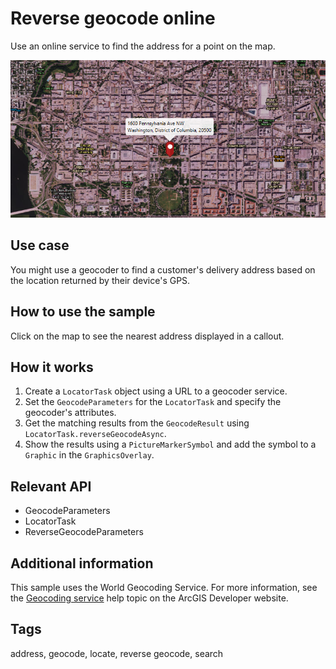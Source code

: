 # Reverse geocode online

Use an online service to find the address for a point on the map.

![Image of reverse geocode](ReverseGeocodeOnline.png)

## Use case

You might use a geocoder to find a customer's delivery address based on the location returned by their device's GPS.

## How to use the sample

Click on the map to see the nearest address displayed in a callout.

## How it works

1. Create a `LocatorTask` object using a URL to a geocoder service.
2. Set the `GeocodeParameters` for the `LocatorTask` and specify the geocoder's attributes.
3. Get the matching results from the `GeocodeResult` using  `LocatorTask.reverseGeocodeAsync`.
4. Show the results using a `PictureMarkerSymbol` and add the symbol to a `Graphic` in the `GraphicsOverlay`.

## Relevant API

* GeocodeParameters
* LocatorTask
* ReverseGeocodeParameters

## Additional information

This sample uses the World Geocoding Service. For more information, see the [Geocoding service](https://developers.arcgis.com/documentation/mapping-apis-and-services/search/services/geocoding-service/) help topic on the ArcGIS Developer website.

## Tags

address, geocode, locate, reverse geocode, search
